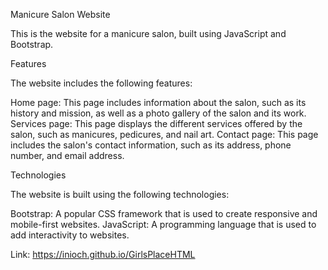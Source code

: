 Manicure Salon Website

This is the website for a manicure salon, built using JavaScript and Bootstrap.

Features

The website includes the following features:

Home page: This page includes information about the salon, such as its history and mission, as well as a photo gallery of the salon and its work.
Services page: This page displays the different services offered by the salon, such as manicures, pedicures, and nail art.
Contact page: This page includes the salon's contact information, such as its address, phone number, and email address.

Technologies

The website is built using the following technologies:

Bootstrap: A popular CSS framework that is used to create responsive and mobile-first websites.
JavaScript: A programming language that is used to add interactivity to websites.


Link: https://inioch.github.io/GirlsPlaceHTML
